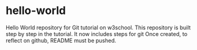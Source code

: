 # hello-world
Hello World repository for Git tutorial on w3school.
This repository is built step by step in the tutorial.
It now includes steps for git
Once created, to reflect on github, README must be pushed.